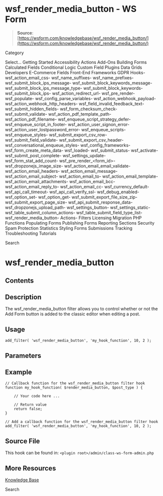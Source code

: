 # wsf_render_media_button - WS Form

> **Source**: [https://wsform.com/knowledgebase/wsf_render_media_button/](https://wsform.com/knowledgebase/wsf_render_media_button/)


Category

Select...
 Getting Started Accessibility Actions Add-Ons Building Forms Calculated Fields Conditional Logic Custom Field Plugins Data Grids Developers E-Commerce Fields Front-End Frameworks GDPR Hooks- wsf_action_email_css- wsf_name_suffixes- wsf_name_prefixes- wsf_submit_block_ips_message- wsf_submit_block_keywords_message- wsf_submit_block_ips_message_type- wsf_submit_block_keywords- wsf_submit_block_ips- wsf_action_redirect_url- wsf_pre_render- wsf_populate- wsf_config_parse_variables- wsf_action_webhook_payload- wsf_action_webhook_http_headers- wsf_field_invalid_feedback_text- wsf_submit_hidden_fields- wsf_form_checksum_check- wsf_submit_validate- wsf_action_pdf_template_path- wsf_action_pdf_filename- wsf_enqueue_script_strategy_defer- wsf_enqueue_script_in_footer- wsf_action_user_signon_error- wsf_action_user_lostpassword_error- wsf_enqueue_scripts- wsf_enqueue_styles- wsf_submit_export_csv_row- wsf_submit_field_validate- wsf_submit_export_csv_header- wsf_conversational_enqueue_styles- wsf_config_frameworks- wsf_form_create_meta_data- wsf_loaded- wsf_submit_status- wsf_activate- wsf_submit_post_complete- wsf_settings_update- wsf_form_stat_add_count- wsf_pre_render_<form_id>- wsf_dropzonejs_image_size- wsf_action_email_email_validate- wsf_action_email_headers- wsf_action_email_message- wsf_action_email_subject- wsf_action_email_to- wsf_action_email_template- wsf_action_email_attachments- wsf_action_email_bcc- wsf_action_email_reply_to- wsf_action_email_cc- wsf_currency_default- wsf_api_call_timeout- wsf_api_call_verify_ssl- wsf_debug_enabled- wsf_option_set- wsf_option_get- wsf_submit_export_file_size_zip- wsf_submit_export_page_size- wsf_api_submit_response_data- wsf_dropzonejs_upload_path- wsf_settings_button- wsf_settings_static- wsf_table_submit_column_actions- wsf_table_submit_field_type_list- wsf_render_media_button- Actions- Filters Licensing Migration PHP Functions Populating Forms Publishing Forms Reporting Sections Security Spam Protection Statistics Styling Forms Submissions Tracking Troubleshooting Tutorials

Search

# wsf_render_media_button

## Contents

## Description

The wsf_render_media_button filter allows you to control whether or not the Add Form button is added to the classic editor when editing a post.

## Usage

```
add_filter( 'wsf_render_media_button', 'my_hook_function', 10, 2 );
```

## Parameters

## Example

```
// Callback function for the wsf_render_media_button filter hook
function my_hook_function( $render_media_button, $post_type ) {
	
	// Your code here ...

	// Return value
	return false;
}

// Add a callback function for the wsf_render_media_button filter hook
add_filter( 'wsf_render_media_button', 'my_hook_function', 10, 2 );
```

## Source File

This hook can be found in: `<plugin root>/admin/class-ws-form-admin.php`

## More Resources

[Knowledge Base](https://wsform.com/knowledgebase/)

Search


